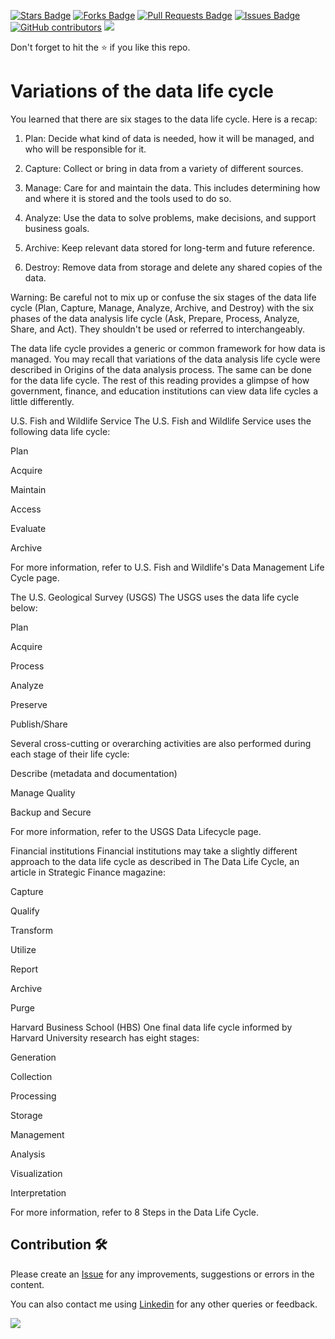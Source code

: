 <a href="https://github.com/drshahizan/data-analytics/stargazers"><img src="https://img.shields.io/github/stars/drshahizan/data-analytics" alt="Stars Badge"/></a>
<a href="https://github.com/drshahizan/data-analytics/network/members"><img src="https://img.shields.io/github/forks/drshahizan/data-analytics" alt="Forks Badge"/></a>
<a href="https://github.com/drshahizan/data-analytics/pulls"><img src="https://img.shields.io/github/issues-pr/drshahizan/data-analytics" alt="Pull Requests Badge"/></a>
<a href="https://github.com/drshahizan/data-analytics/issues"><img src="https://img.shields.io/github/issues/drshahizan/data-analytics" alt="Issues Badge"/></a>
<a href="https://github.com/drshahizan/data-analytics/graphs/contributors"><img alt="GitHub contributors" src="https://img.shields.io/github/contributors/drshahizan/data-analytics?color=2b9348"></a>
![](https://visitor-badge.glitch.me/badge?page_id=drshahizan/data-analytics)

Don't forget to hit the :star: if you like this repo.

# Variations of the data life cycle
You learned that there are six stages to the data life cycle. Here is a recap:

1. Plan: Decide what kind of data is needed, how it will be managed, and who will be responsible for it.

2. Capture: Collect or bring in data from a variety of different sources.

3. Manage: Care for and maintain the data. This includes determining how and where it is stored and the tools used to do so.

4. Analyze: Use the data to solve problems, make decisions, and support business goals.

5. Archive: Keep relevant data stored for long-term and future reference.

6. Destroy: Remove data from storage and delete any shared copies of the data.

Warning: Be careful not to mix up or confuse the six stages of the data life cycle (Plan, Capture, Manage, Analyze, Archive, and Destroy) with the six phases of the data analysis life cycle (Ask, Prepare, Process, Analyze, Share, and Act). They shouldn't be used or referred to interchangeably.

The data life cycle provides a generic or common framework for how data is managed. You may recall that variations of the data analysis life cycle were described in Origins of the data analysis process. The same can be done for the data life cycle. The rest of this reading provides a glimpse of how government, finance, and education institutions can view data life cycles a little differently.

U.S. Fish and Wildlife Service
The U.S. Fish and Wildlife Service uses the following data life cycle:

Plan

Acquire

Maintain

Access 

Evaluate

Archive

For more information, refer to U.S. Fish and Wildlife's Data Management Life Cycle page.

The U.S. Geological Survey (USGS)
The USGS uses the data life cycle below:

Plan

Acquire

Process

Analyze

Preserve

Publish/Share

Several cross-cutting or overarching activities are also performed during each stage of their life cycle:

Describe (metadata and documentation)

Manage Quality

Backup and Secure

For more information, refer to the USGS Data Lifecycle page.

Financial institutions
Financial institutions may take a slightly different approach to the data life cycle as described in The Data Life Cycle, an article in Strategic Finance magazine:

Capture

Qualify

Transform

Utilize

Report

Archive

Purge

Harvard Business School (HBS)
One final data life cycle informed by Harvard University research has eight stages:

Generation

Collection

Processing

Storage 

Management

Analysis

Visualization

Interpretation

For more information, refer to 8 Steps in the Data Life Cycle. 

## Contribution 🛠️
Please create an [Issue](https://github.com/drshahizan/data-analytics/issues) for any improvements, suggestions or errors in the content.

You can also contact me using [Linkedin](https://www.linkedin.com/in/drshahizan/) for any other queries or feedback.

![](https://visitor-badge.glitch.me/badge?page_id=drshahizan)
